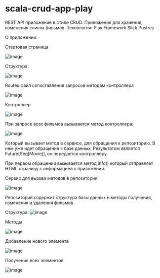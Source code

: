 # scala-crud-app-play

REST API приложение в стиле CRUD.
Приложения для хранения, изменения списка фильмов. 
Технологии:
Play Framework
Slick
Postres

О приложении:

Стартовая страница

![image](https://github.com/Glaymor/scala-crud-app-play/assets/91942559/5862495a-31b8-415e-a371-4e804ed022be)

Структура: 

![image](https://github.com/Glaymor/scala-crud-app-play/assets/91942559/97d78514-8be8-4c90-ab3b-16c43b535636)


Routes файл сопоставления запросов методам контроллера

![image](https://github.com/Glaymor/scala-crud-app-play/assets/91942559/dd58f76b-48c7-4fd3-ae30-edf4bf5a74a7)

Контроллер 

![image](https://github.com/Glaymor/scala-crud-app-play/assets/91942559/4d5c14b1-b603-434b-bf7a-c56bcb76a07f)


При запросе всех фильмов вызывается метод контроллера: 

![image](https://github.com/Glaymor/scala-crud-app-play/assets/91942559/957f23f6-fae4-406a-a556-5248f40d6bf0)

Который вызывает метод в сервисе, для обращения к репозиторию. В нем уже идет обращение к базе данных. Результатом является Future[Seq[Movie]], он передается контроллеру.


При первом обращении вызывается метод info() который отправляет HTML страницу с информацией о приложении.

Сервис для вызова методов в репозитории

![image](https://github.com/Glaymor/scala-crud-app-play/assets/91942559/c62a067b-7db0-47ff-82f3-ccd10024a81f)

Репозиторий содержит структура базы данных и методы получения, изменения и удаления фильмов

Структура: 
![image](https://github.com/Glaymor/scala-crud-app-play/assets/91942559/f40099fe-83f6-4ef7-a9a3-3471d34fc6da)

Методы 

![image](https://github.com/Glaymor/scala-crud-app-play/assets/91942559/5dcbf4b4-5ded-4ab0-bde7-2fea7db5a22c)

Добавление нового элемента

![image](https://github.com/Glaymor/scala-crud-app-play/assets/91942559/3ff026f3-94ee-416e-83ab-55c07ec9d563)

Получение всех элементов

![image](https://github.com/Glaymor/scala-crud-app-play/assets/91942559/a78b7326-8c24-4ae2-8355-31d896f67be4)




